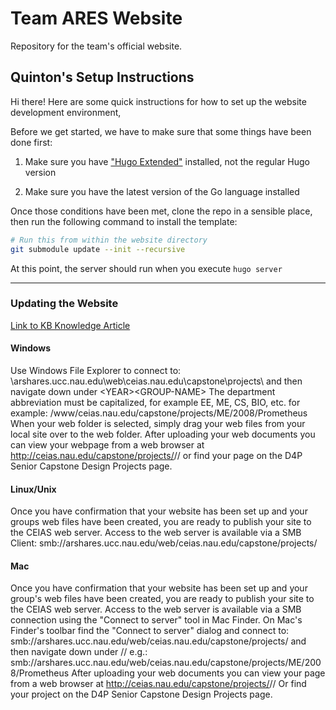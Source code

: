 # Team ARES Website
Repository for the team's official website.

## Quinton's Setup Instructions
Hi there! Here are some quick instructions for how to set up the website development environment,

Before we get started, we have to make sure that some things have been done first:

1. Make sure you have ["Hugo Extended"](https://github.com/gohugoio/hugo/releases) installed, not the regular Hugo version

2. Make sure you have the latest version of the Go language installed

Once those conditions have been met, clone the repo in a sensible place, then run the following command to install the template:

```bash
# Run this from within the website directory
git submodule update --init --recursive
```

At this point, the server should run when you execute `hugo server`

---

### Updating the Website
[Link to KB Knowledge Article](https://nau.service-now.com/now/nav/ui/classic/params/target/kb_view.do%3Fsysparm_article%3DKB0014714)

#### Windows
Use Windows File Explorer to connect to: \\arshares.ucc.nau.edu\web\ceias.nau.edu\capstone\projects\ and then navigate down under <DEPARTMENT>\<YEAR>\<GROUP-NAME>
The department abbreviation must be capitalized, for example EE, ME, CS, BIO, etc.
for example: /www/ceias.nau.edu/capstone/projects/ME/2008/Prometheus
When your web folder is selected, simply drag your web files from your local site over to the web folder.
After uploading your web documents you can view your webpage from a web browser at
http://ceias.nau.edu/capstone/projects/<DISCIPLINE>/<YEAR>/<GROUP-NAME>
or find your page on the D4P Senior Capstone Design Projects page.

#### Linux/Unix
Once you have confirmation that your website has been set up and your groups web files have been created, you are ready to publish your site to the CEIAS web server. Access to the web server is available via a SMB Client: smb://arshares.ucc.nau.edu/web/ceias.nau.edu/capstone/projects/

#### Mac
Once you have confirmation that your website has been set up and your group's web files have been created, you are ready to publish your site to the CEIAS web server. Access to the web server is available via a SMB connection using the "Connect to server" tool in Mac Finder.
On Mac's Finder's toolbar find the "Connect to server" dialog and connect to: smb://arshares.ucc.nau.edu/web/ceias.nau.edu/capstone/projects/ and then navigate down under <DEPARTMENT>/<YEAR>/<GROUP-NAME>
e.g.: smb://arshares.ucc.nau.edu/web/ceias.nau.edu/capstone/projects/ME/2008/Prometheus
After uploading your web documents you can view your page from a web browser at
http://ceias.nau.edu/capstone/projects/<DISCIPLINE>/<YEAR>/<GROUP-NAME>
Or find your project on the D4P Senior Capstone Design Projects page.
